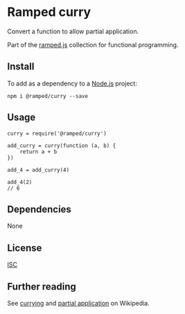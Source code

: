 # Ramped curry

Convert a function to allow partial application.

Part of the [ramped.js](https://github.com/MattMS/ramped.js) collection for functional programming.


## Install

To add as a dependency to a [Node.js](https://nodejs.org/en/) project:

	npm i @ramped/curry --save


## Usage

	curry = require('@ramped/curry')

	add_curry = curry(function (a, b) {
		return a + b
	})

	add_4 = add_curry(4)

	add_4(2)
	// 6


## Dependencies

None


## License

[ISC](https://github.com/MattMS/ramped.js/blob/master/LICENSE)


## Further reading

See [currying](https://en.m.wikipedia.org/wiki/Currying)
and [partial application](https://en.m.wikipedia.org/wiki/Partial_application)
on Wikipedia.
